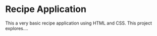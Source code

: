 # Recipe Application

This a very basic recipe application using HTML and CSS. This project explores....
